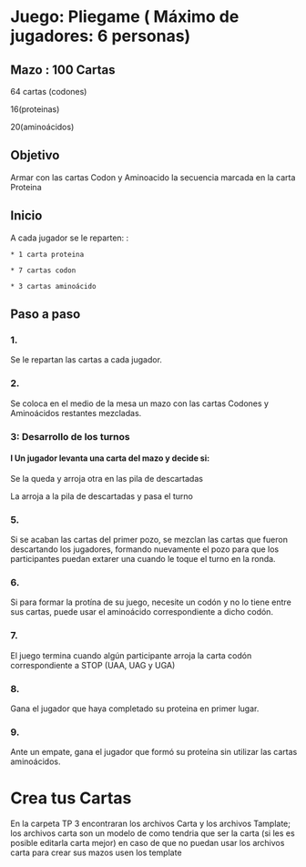 # Juego: Pliegame ( Máximo de jugadores: 6 personas)


## Mazo : 100 Cartas

  64 cartas (codones) 
  
  16(proteinas) 
  
  20(aminoácidos)
  
   

## Objetivo

Armar con las cartas Codon y Aminoacido la secuencia marcada en la carta Proteina


## Inicio
A cada jugador se le reparten: : 

	* 1 carta proteina
  
	* 7 cartas codon  
  
	* 3 cartas aminoácido

## Paso a paso 
### 1.
 
 Se le repartan las cartas a cada jugador.

### 2. 

  Se coloca en el medio de la mesa un mazo con las cartas Codones y Aminoácidos restantes mezcladas.

### 3: Desarrollo de los turnos

#### I Un jugador levanta una carta del mazo y decide si:
   
   Se la queda y arroja otra en las pila de descartadas
   
   La arroja a la pila de descartadas y pasa el turno 

### 5.
   
   Si se acaban las cartas del primer pozo, se mezclan las cartas que fueron descartando los jugadores, formando nuevamente 
   el pozo para que los participantes puedan extarer una cuando le toque el turno en la ronda.

### 6. 
   Si para formar la protína de su juego, necesite un codón y no lo tiene entre sus cartas, puede usar el aminoácido correspondiente
   a dicho codón.

### 7. 
   El juego termina cuando algún participante arroja la carta codón correspondiente a STOP (UAA, UAG y UGA)

### 8. 
   Gana el jugador que haya completado su proteina en primer lugar. 

### 9. 

   Ante un empate, gana el jugador que formó su proteína sin utilizar las cartas aminoácidos. 
   
   
   
# Crea tus Cartas
 
 En la carpeta TP 3 encontraran los archivos Carta y los archivos Tamplate; los archivos carta son un modelo de como tendria que ser la carta (si les es posible editarla carta mejor) en caso de que no puedan usar los archivos carta para crear sus mazos usen los template
 

 
 
 
   
